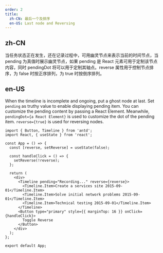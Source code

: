 ```yaml
---
order: 2
title:
  zh-CN: 最后一个及排序
  en-US: Last node and Reversing
---
```


## zh-CN

当任务状态正在发生，还在记录过程中，可用幽灵节点来表示当前的时间节点，当 pending 为真值时展示幽灵节点，如果 pending 是 React 元素可用于定制该节点内容，同时 pendingDot 将可以用于定制其轴点。reverse 属性用于控制节点排序，为 false 时按正序排列，为 true 时按倒序排列。

## en-US

When the timeline is incomplete and ongoing, put a ghost node at last. Set `pending` as truthy value to enable displaying pending item. You can customize the pending content by passing a React Element. Meanwhile, `pendingDot={a React Element}` is used to customize the dot of the pending item. `reverse={true}` is used for reversing nodes.

```tsx
import { Button, Timeline } from 'antd';
import React, { useState } from 'react';

const App = () => {
  const [reverse, setReverse] = useState(false);

  const handleClick = () => {
    setReverse(!reverse);
  };

  return (
    <div>
      <Timeline pending="Recording..." reverse={reverse}>
        <Timeline.Item>Create a services site 2015-09-01</Timeline.Item>
        <Timeline.Item>Solve initial network problems 2015-09-01</Timeline.Item>
        <Timeline.Item>Technical testing 2015-09-01</Timeline.Item>
      </Timeline>
      <Button type="primary" style={{ marginTop: 16 }} onClick={handleClick}>
        Toggle Reverse
      </Button>
    </div>
  );
};

export default App;
```
